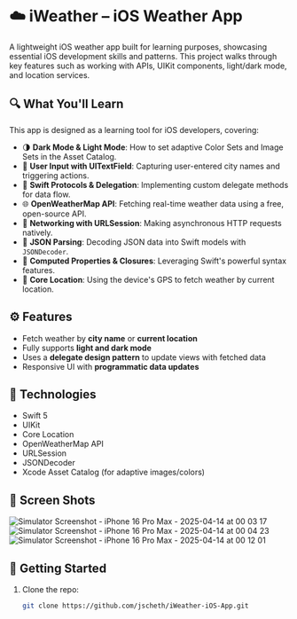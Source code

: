# ☁️ iWeather – iOS Weather App

A lightweight iOS weather app built for learning purposes, showcasing essential iOS development skills and patterns. This project walks through key features such as working with APIs, UIKit components, light/dark mode, and location services.

## 🔍 What You'll Learn

This app is designed as a learning tool for iOS developers, covering:

- 🌗 **Dark Mode & Light Mode**: How to set adaptive Color Sets and Image Sets in the Asset Catalog.
- 🧾 **User Input with UITextField**: Capturing user-entered city names and triggering actions.
- 🎯 **Swift Protocols & Delegation**: Implementing custom delegate methods for data flow.
- 🌐 **OpenWeatherMap API**: Fetching real-time weather data using a free, open-source API.
- 🔗 **Networking with URLSession**: Making asynchronous HTTP requests natively.
- 🧩 **JSON Parsing**: Decoding JSON data into Swift models with `JSONDecoder`.
- 🔁 **Computed Properties & Closures**: Leveraging Swift's powerful syntax features.
- 📍 **Core Location**: Using the device's GPS to fetch weather by current location.

## ⚙️ Features

- Fetch weather by **city name** or **current location**
- Fully supports **light and dark mode**
- Uses a **delegate design pattern** to update views with fetched data
- Responsive UI with **programmatic data updates**

## 🧪 Technologies

- Swift 5
- UIKit
- Core Location
- OpenWeatherMap API
- URLSession
- JSONDecoder
- Xcode Asset Catalog (for adaptive images/colors)

## 📸 Screen Shots
![Simulator Screenshot - iPhone 16 Pro Max - 2025-04-14 at 00 03 17](https://github.com/user-attachments/assets/905daa21-42c8-4861-80fa-4be8c82bd01c)
![Simulator Screenshot - iPhone 16 Pro Max - 2025-04-14 at 00 04 23](https://github.com/user-attachments/assets/a19e6c75-0eae-4d7b-bd0a-7648af15b405)
![Simulator Screenshot - iPhone 16 Pro Max - 2025-04-14 at 00 12 01](https://github.com/user-attachments/assets/9731ce02-6417-456d-a486-b2280e3f6265)


## 🚀 Getting Started

1. Clone the repo:
   ```bash
   git clone https://github.com/jscheth/iWeather-iOS-App.git
